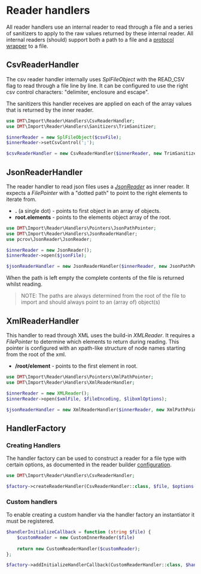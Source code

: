 # Reader handlers

All reader handlers use an internal reader to read through a file and a series of sanitizers to apply to the raw values 
returned by these internal reader. All internal readers (should) support both a path to a file and a 
[protocol wrapper](https://www.php.net/manual/en/wrappers.php) to a file.   

## CsvReaderHandler

The csv reader handler internally uses _SplFileObject_ with the READ_CSV flag to read through a file line by line. It 
can be configured to use the right csv control characters: "delimiter, enclosure and escape".

The sanitizers this handler receives are applied on each of the array values that is returned by the inner reader.

```php
use DMT\Import\Reader\Handlers\CsvReaderHandler;
use DMT\Import\Reader\Handlers\Sanitizers\TrimSanitizer;

$innerReader = new SplFileObject($csvFile);
$innerReader->setCsvControl(';');

$csvReaderHandler = new CsvReaderHandler($innerReader, new TrimSanitizer()); 
```

## JsonReaderHandler

The reader handler to read json files uses a _[JsonReader](https://github.com/pcrov/JsonReader)_ as inner reader. It 
expects a _FilePointer_ with a "dotted path" to point to the right elements to iterate from.

 * **.** (a single dot) - points to first object in an array of objects.
 * **root.elements** - points to the elements object array of the root.

```php
use DMT\Import\Reader\Handlers\Pointers\JsonPathPointer;
use DMT\Import\Reader\Handlers\JsonReaderHandler;
use pcrov\JsonReader\JsonReader;

$innerReader = new JsonReader();
$innerReader->open($jsonFile);

$jsonReaderHandler = new JsonReaderHandler($innerReader, new JsonPathPointer($path));
```

When the path is left empty the complete contents of the file is returned whilst reading.

> NOTE: The paths are always determined from the root of the file to import and should always point to an (array of) 
object(s)

## XmlReaderHandler

This handler to read through XML uses the build-in _XMLReader_. It requires a _FilePointer_ to determine which elements 
to return during reading. This pointer is configured with  an xpath-like structure of node names starting from the root 
of the xml.

 * **/root/element** - points to the first element in root.

```php
use DMT\Import\Reader\Handlers\Pointers\XmlPathPointer;
use DMT\Import\Reader\Handlers\XmlReaderHandler;

$innerReader = new XMLReader();
$innerReader->open($xmlFile, $fileEncoding, $libxmlOptions);

$jsonReaderHandler = new XmlReaderHandler($innerReader, new XmlPathPointer($path));
```

## HandlerFactory

### Creating Handlers

The handler factory can be used to construct a reader for a file type with certain options, as documented in the
reader builder [configuration](reader-builder.md#configuration).

```php
use DMT\Import\Reader\Handlers\CsvReaderHandler;

$factory->createReaderHandler(CsvReaderHandler::class, $file, $options = ['delimiter' => ';']); 
```

### Custom handlers

To enable creating a custom handler via the handler factory an instantiator it must be registered.   

```php
$handlerInitializeCallback = function (string $file) {
    $customReader = new CustomInnerReader($file)
    
    return new CustomReaderHandler($customReader);
};

$factory->addInitializeHandlerCallback(CustomReaderHandler::class, $handlerInitializeCallback);
```
